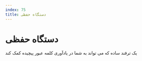 ```yaml
---
index: 75
title: دستگاه حفظی
---
```

# دستگاه حفظی

یک ترفند ساده که می تواند به شما در یادآوری کلمه عبور پیچیده کمک کند